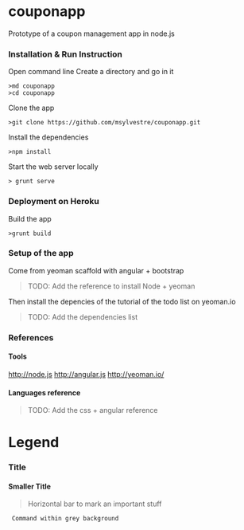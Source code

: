 couponapp
=========

Prototype of a coupon management app in node.js

### Installation & Run Instruction

Open command line
Create a directory and go in it
```
>md couponapp
>cd couponapp
```

Clone the app
```
>git clone https://github.com/msylvestre/couponapp.git
```

Install the dependencies
```
>npm install
```

Start the web server locally
```
> grunt serve
```


### Deployment on Heroku

Build the app
```
>grunt build
```



### Setup of the app

Come from yeoman scaffold with angular + bootstrap
> TODO: Add the reference to install Node + yeoman

Then install the depencies of the tutorial of the todo list on yeoman.io
> TODO: Add the dependencies list


### References

#### Tools
http://node.js
http://angular.js
http://yeoman.io/

#### Languages reference
> TODO: Add the css + angular reference



Legend
==========
### Title
#### Smaller Title

> Horizontal bar to mark an important stuff

```
 Command within grey background
```
